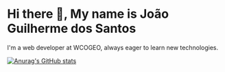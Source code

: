# Hi there 👋, My name is João Guilherme dos Santos

I'm a web developer at WCOGEO, always eager to learn new technologies.

[![Anurag's GitHub stats](https://github-readme-stats.vercel.app/api?username=JoaoGuilherme2909)](https://github.com/anuraghazra/github-readme-stats)
